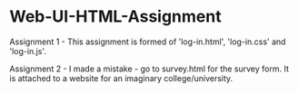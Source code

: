 # Web-UI-HTML-Assignment

Assignment 1 - This assignment is formed of 'log-in.html', 'log-in.css' and 'log-in.js'.


Assignment 2 - I made a mistake - go to survey.html for the survey form. It is attached to a website for an imaginary college/university.
